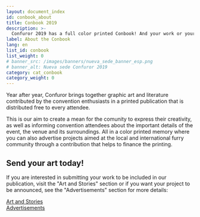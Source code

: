 ```yaml
---
layout: document_index
id: conbook_about
title: Conbook 2019
description: >-
  Confuror 2019 has a full color printed Conbook! And your work or your project can be inside.
label: About the Conbook
lang: en
list_id: conbook
list_weight: 0
# banner_src: /images/banners/nueva_sede_banner_esp.png
# banner_alt: Nueva sede Confuror 2019
category: cat_conbook
category_weight: 0
---
```


Year after year, Confuror brings together graphic art and literature contributed by the convention enthusiasts in a printed publication that is distributed free to every attendee.

This is our aim to create a mean for the comunity to express their creativity, as well as informing convention attendees about the important details of the event, the venue and its surroundings. All in a color printed memory where you can also advertise projects aimed at the local and international furry community through a contribution that helps to finance the printing.

## Send your art today!

If you are interested in submitting your work to be included in our publication, visit the "Art and Stories" section or if you want your project to be announced, see the "Advertisements" section for more details:

<div class="container text-center">
  <div class="row">
    <div class="col-6">
      <a href="/en/conbook/contents" class="btn btn-primary btn-block">Art and Stories</a>
    </div>
    <div class="col-6">
      <a href="/en/conbook/ads" class="btn btn-primary btn-block">Advertisements</a>
    </div>
  </div>
</div>